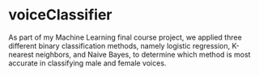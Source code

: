 # voiceClassifier
As part of my Machine Learning final course project, we applied three different binary classification methods, namely logistic regression, K-nearest neighbors, and Naive Bayes, to determine which method is most accurate in classifying male and female voices.
